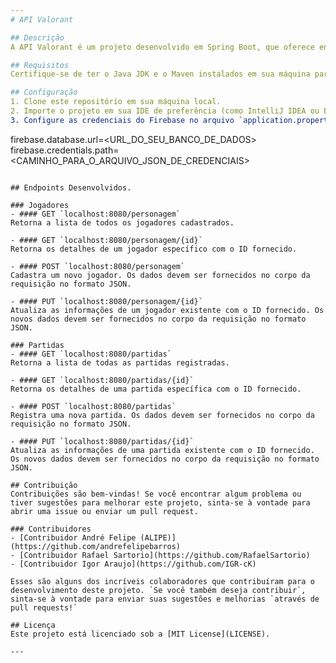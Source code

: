 ```yaml
---
# API Valorant

## Descrição
A API Valorant é um projeto desenvolvido em Spring Boot, que oferece endpoints para acessar e gerenciar dados relacionados ao jogo VALORANT. Este projeto utiliza o Maven como gerenciador de dependências e o Firebase como banco de dados.

## Requisitos
Certifique-se de ter o Java JDK e o Maven instalados em sua máquina para executar o projeto localmente. Além disso, é necessário configurar uma conta no Firebase e obter as credenciais de serviço para conectar o projeto à sua base de dados.

## Configuração
1. Clone este repositório em sua máquina local.
2. Importe o projeto em sua IDE de preferência (como IntelliJ IDEA ou Eclipse).
3. Configure as credenciais do Firebase no arquivo `application.properties`:

   ```
   firebase.database.url=<URL_DO_SEU_BANCO_DE_DADOS>
   firebase.credentials.path=<CAMINHO_PARA_O_ARQUIVO_JSON_DE_CREDENCIAIS>
   ```

## Endpoints Desenvolvidos.

### Jogadores
- #### GET `localhost:8080/personagem`
  Retorna a lista de todos os jogadores cadastrados.

- #### GET `localhost:8080/personagem/{id}`
  Retorna os detalhes de um jogador específico com o ID fornecido.

- #### POST `localhost:8080/personagem`
  Cadastra um novo jogador. Os dados devem ser fornecidos no corpo da requisição no formato JSON.

- #### PUT `localhost:8080/personagem/{id}`
  Atualiza as informações de um jogador existente com o ID fornecido. Os novos dados devem ser fornecidos no corpo da requisição no formato JSON.

### Partidas
- #### GET `localhost:8080/partidas`
  Retorna a lista de todas as partidas registradas.

- #### GET `localhost:8080/partidas/{id}`
  Retorna os detalhes de uma partida específica com o ID fornecido.

- #### POST `localhost:8080/partidas`
  Registra uma nova partida. Os dados devem ser fornecidos no corpo da requisição no formato JSON.

- #### PUT `localhost:8080/partidas/{id}`
  Atualiza as informações de uma partida existente com o ID fornecido. Os novos dados devem ser fornecidos no corpo da requisição no formato JSON.

## Contribuição
Contribuições são bem-vindas! Se você encontrar algum problema ou tiver sugestões para melhorar este projeto, sinta-se à vontade para abrir uma issue ou enviar um pull request.

### Contribuidores
- [Contribuidor André Felipe (ALIPE)](https://github.com/andrefelipebarros)
- [Contribuidor Rafael Sartorio](https://github.com/RafaelSartorio)
- [Contribuidor Igor Araujo](https://github.com/IGR-cK)

Esses são alguns dos incríveis colaboradores que contribuíram para o desenvolvimento deste projeto. `Se você também deseja contribuir`, sinta-se à vontade para enviar suas sugestões e melhorias `através de pull requests!`

## Licença
Este projeto está licenciado sob a [MIT License](LICENSE).

---
```

